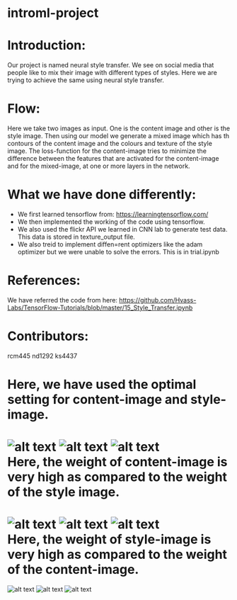 # introml-project

Introduction:
=============
Our project is named neural style transfer. We see on social media that people like to mix their image with different types of styles. Here we are trying to achieve the same using neural style transfer.

Flow:
=====
Here we take two images as input. One is the content image and other is the style image. Then using our model we generate a mixed image which has th contours of the content image and the colours and texture of the style image. The loss-function for the content-image tries to minimize the difference between the features that are activated for the content-image and for the mixed-image, at one or more layers in the network.

What we have done differently:
==============================
* We first learned tensorflow from: https://learningtensorflow.com/
* We then implemented the working of the code using tensorflow.
* We also used the flickr API we learned in CNN lab to generate test data. This data is stored in texture_output file.
* We also treid to implement diffen=rent optimizers like the adam optimizer but we were unable to solve the errors. This is in trial.ipynb

References:
===========
We have referred the code from here: https://github.com/Hvass-Labs/TensorFlow-Tutorials/blob/master/15_Style_Transfer.ipynb

Contributors:
=============
rcm445 nd1292 ks4437

Here, we have used the optimal setting for content-image and style-image.
=========================================================================
![alt text](https://github.com/kushshah289/introml-project/blob/master/readme%20file/1_1.PNG)
![alt text](https://github.com/kushshah289/introml-project/blob/master/readme%20file/1_2.PNG)
![alt text](https://github.com/kushshah289/introml-project/blob/master/readme%20file/1_3.PNG)<br>
Here, the weight of content-image is very high as compared to the weight of the style image.
============================================================================================
![alt text](https://github.com/kushshah289/introml-project/blob/master/readme%20file/2_1.PNG)
![alt text](https://github.com/kushshah289/introml-project/blob/master/readme%20file/2_2.PNG)
![alt text](https://github.com/kushshah289/introml-project/blob/master/readme%20file/2_3.PNG)<br>
Here, the weight of style-image is very high as compared to the weight of the content-image.
============================================================================================
![alt text](https://github.com/kushshah289/introml-project/blob/master/readme%20file/3_1.PNG)
![alt text](https://github.com/kushshah289/introml-project/blob/master/readme%20file/3_2.PNG)
![alt text](https://github.com/kushshah289/introml-project/blob/master/readme%20file/3_3.PNG)

